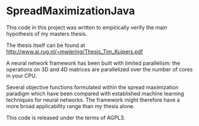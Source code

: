 # SpreadMaximizationJava 
This code in this project was written to empirically verify the main hypothesis of my masters thesis.

The thesis itself can be found at http://www.ai.rug.nl/~mwiering/Thesis_Tim_Kuipers.pdf

A neural network framework has been built with limited parallelism: the operations on 3D and 4D matrices are parallelized over the number of cores in your CPU.

Several objective functions formulated within the spread maximization paradigm which have been compared with established machine learning techniques for neural networks. The framework might therefore have a more broad applicability range than my thesis alone.

This code is released under the terms of AGPL3.

